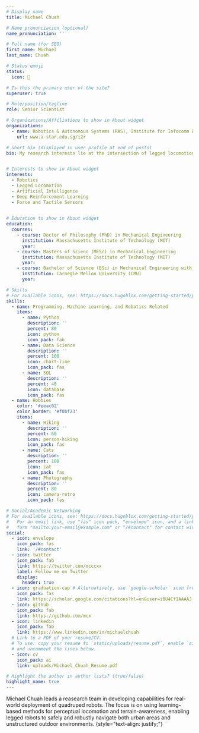 ```yaml
---
# Display name
title: Michael Chuah

# Name pronunciation (optional)
name_pronunciation: ''

# Full name (for SEO)
first_name: Michael
last_name: Chuah

# Status emoji
status:
  icon: 🐯

# Is this the primary user of the site?
superuser: true

# Role/position/tagline
role: Senior Scientist

# Organizations/Affiliations to show in About widget
organizations:
  - name: Robotics & Autonomous Systems (RAS), Institute for Infocomm Research (I2R), Agency for Science, Technology, and Research (A*STAR)
    url: www.a-star.edu.sg/i2r

# Short bio (displayed in user profile at end of posts)
bio: My research interests lie at the intersection of legged locomotion and reinforcement learning, with the goal of encouraging widespread adoption of robots in society.


# Interests to show in About widget
interests:
  - Robotics
  - Legged Locomotion
  - Artificial Intelligence
  - Deep Reinforcement Learning
  - Force and Tactile Sensors
  

# Education to show in About widget
education:
  courses:
    - course: Doctor of Philosophy (PhD) in Mechanical Engineering
      institution: Massachusetts Institute of Technology (MIT)
      year: 
    - course: Masters of Scienc (MESc) in Mechanical Engineering
      institution: Massachusetts Institute of Technology (MIT)
      year: 
    - course: Bachelor of Science (BSc) in Mechanical Engineering with a Minor in Robotics
      institution: Carnegie Mellon University (CMU)
      year: 

# Skills
# For available icons, see: https://docs.hugoblox.com/getting-started/page-builder/#icons
skills:
  - name: Programming, Machine Learning, and Robotics Related
    items:
      - name: Python
        description: ''
        percent: 80
        icon: python
        icon_pack: fab
      - name: Data Science
        description: ''
        percent: 100
        icon: chart-line
        icon_pack: fas
      - name: SQL
        description: ''
        percent: 40
        icon: database
        icon_pack: fas
  - name: Hobbies
    color: '#eeac02'
    color_border: '#f0bf23'
    items:
      - name: Hiking
        description: ''
        percent: 60
        icon: person-hiking
        icon_pack: fas
      - name: Cats
        description: ''
        percent: 100
        icon: cat
        icon_pack: fas
      - name: Photography
        description: ''
        percent: 80
        icon: camera-retro
        icon_pack: fas

# Social/Academic Networking
# For available icons, see: https://docs.hugoblox.com/getting-started/page-builder/#icons
#   For an email link, use "fas" icon pack, "envelope" icon, and a link in the
#   form "mailto:your-email@example.com" or "/#contact" for contact widget.
social:
  - icon: envelope
    icon_pack: fas
    link: '/#contact'
  - icon: twitter
    icon_pack: fab
    link: https://twitter.com/mcccxx
    label: Follow me on Twitter
    display:
      header: true
  - icon: graduation-cap # Alternatively, use `google-scholar` icon from `ai` icon pack
    icon_pack: fas
    link: https://scholar.google.com/citations?hl=en&user=iBU4CfIAAAAJ
  - icon: github
    icon_pack: fab
    link: https://github.com/mcx
  - icon: linkedin
    icon_pack: fab
    link: https://www.linkedin.com/in/michaelchuah
  # Link to a PDF of your resume/CV.
  # To use: copy your resume to `static/uploads/resume.pdf`, enable `ai` icons in `params.yaml`,
  # and uncomment the lines below.
  - icon: cv
    icon_pack: ai
    link: uploads/Michael_Chuah_Resume.pdf

# Highlight the author in author lists? (true/false)
highlight_name: true
---
```


Michael Chuah leads a reasearch team in developing capabilities for real-world deployment of quadruped robots. The focus is on using learning-based methods for perceptual locomotion and
terrain-awareness, enabling legged robots to safely and robustly navigate both urban areas and unstructured outdoor environments. 
{style="text-align: justify;"}
